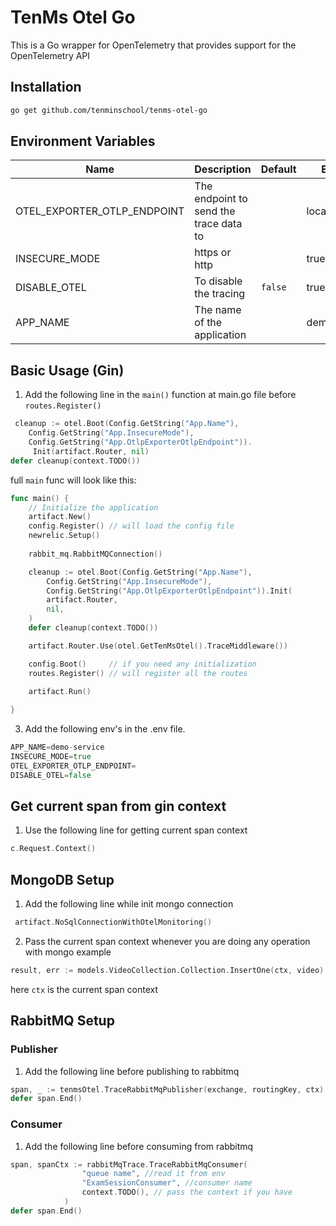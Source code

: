 # TenMs Otel Go
This is a Go wrapper for OpenTelemetry that provides support for the OpenTelemetry API
## Installation
```bash
go get github.com/tenminschool/tenms-otel-go
```
## Environment Variables
| Name                       | Description                            | Default | Example        |
|----------------------------|----------------------------------------|---------|----------------|
| OTEL_EXPORTER_OTLP_ENDPOINT | The endpoint to send the trace data to |         | localhost:4317 |
| INSECURE_MODE | https or http                          |         | true           |
| DISABLE_OTEL        | To disable the tracing                 | `false` | true/false     |
| APP_NAME                   | The name of the application            |         | demo-service   |


## Basic Usage (Gin)
1. Add the following line in the `main()` function at main.go file before `routes.Register()` 
```go
 cleanup := otel.Boot(Config.GetString("App.Name"),
    Config.GetString("App.InsecureMode"),
    Config.GetString("App.OtlpExporterOtlpEndpoint")).
	 Init(artifact.Router, nil)
defer cleanup(context.TODO())
```
full `main` func will look like this:
```go
func main() {
    // Initialize the application
    artifact.New()
    config.Register() // will load the config file
    newrelic.Setup()
	
    rabbit_mq.RabbitMQConnection()

    cleanup := otel.Boot(Config.GetString("App.Name"),
        Config.GetString("App.InsecureMode"),
        Config.GetString("App.OtlpExporterOtlpEndpoint")).Init(
        artifact.Router,
        nil,
    )
    defer cleanup(context.TODO())

    artifact.Router.Use(otel.GetTenMsOtel().TraceMiddleware())

    config.Boot()     // if you need any initialization
    routes.Register() // will register all the routes
	
    artifact.Run()

}

```
3. Add the following env's in the .env file.
```go
APP_NAME=demo-service
INSECURE_MODE=true
OTEL_EXPORTER_OTLP_ENDPOINT=
DISABLE_OTEL=false
```

## Get current span from gin context
1. Use the following line for getting current span context
```go
c.Request.Context()
```

## MongoDB Setup
1. Add the following line while init mongo connection
```go
 artifact.NoSqlConnectionWithOtelMonitoring()
```
2. Pass the current span context whenever you are doing any operation with mongo
example
```go
result, err := models.VideoCollection.Collection.InsertOne(ctx, video)
````
here `ctx` is the current span context

## RabbitMQ Setup
### Publisher
1. Add the following line before publishing to rabbitmq
```go
span, _ := tenmsOtel.TraceRabbitMqPublisher(exchange, routingKey, ctx)
defer span.End()
```
### Consumer
1. Add the following line before consuming from rabbitmq
```go
span, spanCtx := rabbitMqTrace.TraceRabbitMqConsumer(
				"queue name", //read it from env
				"ExamSessionConsumer", //consumer name
				context.TODO(), // pass the context if you have
			)
defer span.End()
```